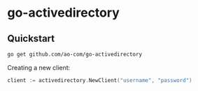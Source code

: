 # go-activedirectory

## Quickstart


``` sh
go get github.com/ao-com/go-activedirectory
```

Creating a new client:

``` go
client := activedirectory.NewClient("username", "password")
```